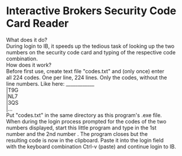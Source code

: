 # Interactive Brokers Security Code Card Reader

What does it do? <br/>
    During login to IB, it speeds up the tedious task of looking up the two numbers on the security code card and typing of the respective code combination. <br/>
How does it work? <br/>
  Before first use, create text file "codes.txt" and (only once) enter <br/>
  all 224 codes. One per line, 224 lines. Only the codes, without the <br/>
  line numbers. Like here:    ____________ <br/>
                             |T9G <br/>
                             |NL7 <br/>
                             |3QS <br/>
                             |... <br/>
  Put "codes.txt" in the same directory as this program's .exe file. <br/>
  When during the login process prompted for the codes of the two <br/>
  numbers displayed, start this little program and type in the 1st <br/>
  number <enter> and the 2nd number <enter>. The program closes but the <br/>
  resulting code is now in the clipboard. Paste it into the login field <br/>
  with the keyboard combination Ctrl-v (paste) and continue login to IB. <br/>
